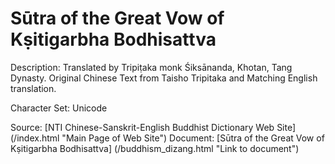 # Sūtra of the Great Vow of Kṣitigarbha Bodhisattva
Description: Translated by Tripiṭaka monk Śiksānanda, Khotan, Tang Dynasty. Original Chinese Text from Taisho Tripitaka and Matching English translation.

Character Set: Unicode

Source:  [NTI Chinese-Sanskrit-English Buddhist Dictionary Web Site] (/index.html "Main Page of Web Site")
Document: [Sūtra of the Great Vow of Kṣitigarbha Bodhisattva] (/buddhism_dizang.html "Link to document")

